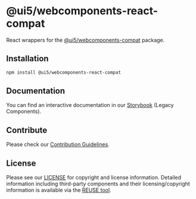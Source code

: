 # @ui5/webcomponents-react-compat

React wrappers for the [@ui5/webcomponents-compat](https://www.npmjs.com/package/@ui5/webcomponents-compat) package.

## Installation

```bash
npm install @ui5/webcomponents-react-compat
```

## Documentation

You can find an interactive documentation in our [Storybook](https://sap.github.io/ui5-webcomponents-react/) (Legacy Components).

## Contribute

Please check our [Contribution Guidelines](https://github.com/SAP/ui5-webcomponents-react/blob/main/CONTRIBUTING.md).

## License

Please see our [LICENSE](https://github.com/SAP/ui5-webcomponents-react/blob/main/LICENSE) for copyright and license information.
Detailed information including third-party components and their licensing/copyright information is available via the [REUSE tool](https://api.reuse.software/info/github.com/SAP/ui5-webcomponents-react).

<!-- Use the force 2 -->

